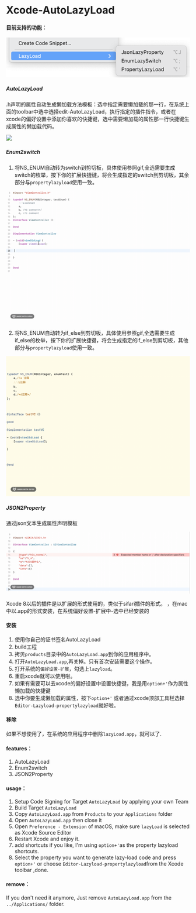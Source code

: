 # Xcode-AutoLazyLoad

#### 目前支持的功能：

 ![5f9c4cacd10ae74293566d4a908b5441](https://github.com/Dtheme/Xcode-AutoLazyLoad/blob/master/gif/5f9c4cacd10ae74293566d4a908b5441.png)

##### AutoLazyLoad 

.h声明的属性自动生成懒加载方法模板：选中指定需要懒加载的那一行，在系统上面的toolbar中选中选择edit-AutoLazyLoad，执行指定的插件指令，或者在xcode的偏好设置中添加你喜欢的快捷键，选中需要懒加载的属性那一行快捷键生成属性的懒加载代码。

![](https://github.com/Dtheme/Xcode-AutoLazyLoad/blob/master/gif/lazyload.gif)

##### Enum2switch

1. 将NS_ENUM自动转为switch到剪切板，具体使用参照gif,全选需要生成switch的枚举，按下你的扩展快捷键，将会生成指定的switch到剪切板，其余部分与`propertylazyload`使用一致。

![](https://github.com/Dtheme/Xcode-AutoLazyLoad/blob/master/gif/quickEnum.gif)

2. 将NS_ENUM自动转为if_else到剪切板，具体使用参照gif,全选需要生成if_else的枚举，按下你的扩展快捷键，将会生成指定的if_else到剪切板，其他部分与`propertylazyload`使用一致。

 ![](https://github.com/Dtheme/Xcode-AutoLazyLoad/blob/master/gif/quickEnum2.gif)

##### JSON2Property

通过json文本生成属性声明模板

![](https://github.com/Dtheme/Xcode-AutoLazyLoad/blob/master/gif/json2property.gif)

 

Xcode 8以后的插件是以扩展的形式使用的，类似于sifari插件的形式。
，在mac中以.app的形式安装，在系统偏好设置-扩展中-选中已经安装的


#### 安装

1. 使用你自己的证书签名AutoLazyLoad
2. build工程
3. 拷贝`products`目录中的`AutoLazyLoad.app`到你的应用程序中。
4. 打开`AutoLazyLoad.app`,再关掉。只有首次安装需要这个操作。
5. 打开系统的`偏好设置-扩展`，勾选上`lazyload`。
6. 重启xcode就可以使用啦。
7. 如果有需要可以去xcode的偏好设置中设置快捷键，我是用`option+'`作为属性懒加载的快捷键
8. 选中你要生成懒加载的属性，按下`option+'` 或者通过xcode顶部工具栏选择`Editor-Lazyload-propertylazyload`就好啦。

#### 移除

如果不想使用了，在系统的应用程序中删除`lazyLoad.app`，就可以了.

#### features： 

1. AutoLazyLoad
2. Enum2switch
2. JSON2Property


#### usage：

1. Setup Code Signing for Target `AutoLazyLoad` by applying your own Team
2. Build Target `AutoLazyLoad`
3. Copy `AutoLazyLoad.app` from `Products` to your `Applications` folder
4. Open `AutoLazyLoad.app` then close it
5. Open `Preference - Extension` of macOS, make sure `lazyLoad` is selected as Xcode Source Editor
6. Restart Xcode and enjoy it.
7. add shortcuts if you like, I'm using `option+'`as the property lazyload shortcuts.
8. Select the property you want to generate lazy-load code and press `option+'` or choose `Editor-Lazyload-propertylazyload`from the Xcode toolbar ,done.

#### remove：

If you don't need it anymore, Just remove  `AutoLazyLoad.app` from the `../Applications/` folder.



